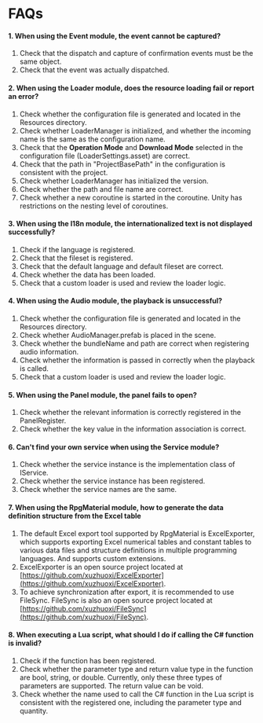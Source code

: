 # FAQs

#### 1. When using the Event module, the event cannot be captured?  
1. Check that the dispatch and capture of confirmation events must be the same object.   
2. Check that the event was actually dispatched.  

#### 2. When using the Loader module, does the resource loading fail or report an error?  
1. Check whether the configuration file is generated and located in the Resources directory.  
2. Check whether LoaderManager is initialized, and whether the incoming name is the same as the configuration name.  
3. Check that the **Operation Mode** and **Download Mode** selected in the configuration file (LoaderSettings.asset) are correct.  
4. Check that the path in "ProjectBasePath" in the configuration is consistent with the project.  
5. Check whether LoaderManager has initialized the version.  
6. Check whether the path and file name are correct.  
7. Check whether a new coroutine is started in the coroutine. Unity has restrictions on the nesting level of coroutines.  

#### 3. When using the I18n module, the internationalized text is not displayed successfully?  
1. Check if the language is registered.  
2. Check that the fileset is registered.  
3. Check that the default language and default fileset are correct.  
4. Check whether the data has been loaded.  
5. Check that a custom loader is used and review the loader logic.  

#### 4. When using the Audio module, the playback is unsuccessful?  
1. Check whether the configuration file is generated and located in the Resources directory.  
2. Check whether AudioManager.prefab is placed in the scene.  
3. Check whether the bundleName and path are correct when registering audio information.  
4. Check whether the information is passed in correctly when the playback is called.  
5. Check that a custom loader is used and review the loader logic.  

#### 5. When using the Panel module, the panel fails to open?  
1. Check whether the relevant information is correctly registered in the PanelRegister.  
2. Check whether the key value in the information association is correct.  

#### 6. Can't find your own service when using the Service module?  
1. Check whether the service instance is the implementation class of IService.  
2. Check whether the service instance has been registered.  
3. Check whether the service names are the same.  

#### 7. When using the RpgMaterial module, how to generate the data definition structure from the Excel table  
1. The default Excel export tool supported by RpgMaterial is ExcelExporter, which supports exporting Excel numerical tables and constant tables to various data files and structure definitions in multiple programming languages. And supports custom extensions.  
2. ExcelExporter is an open source project located at  
[https://github.com/xuzhuoxi/ExcelExporter](https://github.com/xuzhuoxi/ExcelExporter).  
3. To achieve synchronization after export, it is recommended to use FileSync. FileSync is also an open source project located at  
[https://github.com/xuzhuoxi/FileSync](https://github.com/xuzhuoxi/FileSync).  
      
#### 8. When executing a Lua script, what should I do if calling the C# function is invalid?  
1. Check if the function has been registered.  
2. Check whether the parameter type and return value type in the function are bool, string, or double. Currently, only these three types of parameters are supported. The return value can be void.  
3. Check whether the name used to call the C# function in the Lua script is consistent with the registered one, including the parameter type and quantity.  